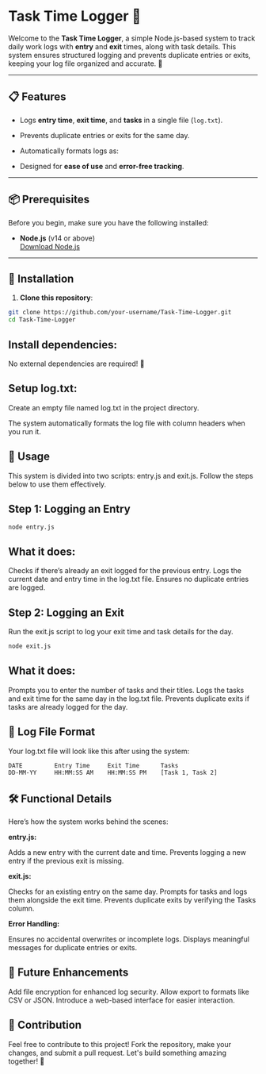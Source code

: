 # Task Time Logger 📜

Welcome to the **Task Time Logger**, a simple Node.js-based system to track daily work logs with **entry** and **exit** times, along with task details. This system ensures structured logging and prevents duplicate entries or exits, keeping your log file organized and accurate. 🚀

---

## 📋 Features

- Logs **entry time**, **exit time**, and **tasks** in a single file (`log.txt`).
- Prevents duplicate entries or exits for the same day.
- Automatically formats logs as:

- Designed for **ease of use** and **error-free tracking**.

---

## 📦 Prerequisites

Before you begin, make sure you have the following installed:

- **Node.js** (v14 or above)  
  [Download Node.js](https://nodejs.org/)

---

## 🚀 Installation

1. **Clone this repository**:

```bash
git clone https://github.com/your-username/Task-Time-Logger.git
cd Task-Time-Logger
```

## Install dependencies:

No external dependencies are required! 🎉

## Setup log.txt:

Create an empty file named log.txt in the project directory.

The system automatically formats the log file with column headers when you run it.

## 🔄 Usage

This system is divided into two scripts: entry.js and exit.js. Follow the steps below to use them effectively.

## Step 1: Logging an Entry

```base
node entry.js
```

## What it does:

Checks if there’s already an exit logged for the previous entry.
Logs the current date and entry time in the log.txt file.
Ensures no duplicate entries are logged.

## Step 2: Logging an Exit

Run the exit.js script to log your exit time and task details for the day.

```bash
node exit.js
```

## What it does:

Prompts you to enter the number of tasks and their titles.
Logs the tasks and exit time for the same day in the log.txt file.
Prevents duplicate exits if tasks are already logged for the day.

## 📂 Log File Format

Your log.txt file will look like this after using the system:

```txt
DATE         Entry Time     Exit Time      Tasks
DD-MM-YY     HH:MM:SS AM    HH:MM:SS PM    [Task 1, Task 2]
```

## 🛠 Functional Details

Here’s how the system works behind the scenes:

**entry.js:**

Adds a new entry with the current date and time.
Prevents logging a new entry if the previous exit is missing.

**exit.js:**

Checks for an existing entry on the same day.
Prompts for tasks and logs them alongside the exit time.
Prevents duplicate exits by verifying the Tasks column.

**Error Handling:**

Ensures no accidental overwrites or incomplete logs.
Displays meaningful messages for duplicate entries or exits.

## 🧩 Future Enhancements

Add file encryption for enhanced log security.
Allow export to formats like CSV or JSON.
Introduce a web-based interface for easier interaction.

## 🤝 Contribution

Feel free to contribute to this project! Fork the repository, make your changes, and submit a pull request. Let's build something amazing together! 🚀
